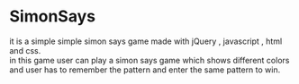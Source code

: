 # SimonSays
it is a simple simple simon says game made with jQuery , javascript , html and css.
<br>
in this game user can play a simon says game which shows different colors and user has to remember the pattern and enter the same pattern to win.
